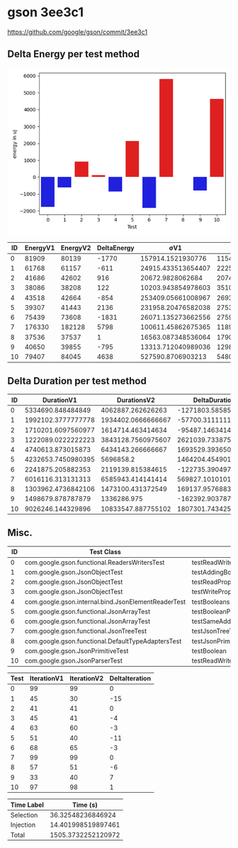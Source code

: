 # gson 3ee3c1


https://github.com/google/gson/commit/3ee3c1



## Delta Energy per test method

![](./gson_delta_energy_0_v.png)


| ID | EnergyV1 | EnergyV2 | DeltaEnergy | σV1 | σV2 |
| --- | --- | --- | --- | --- | --- |
| 0 | 81909 | 80139 | -1770 | 157914.1521930776 | 115472.44650976402 |
| 1 | 61768 | 61157 | -611 | 24915.433513654407 | 22250.44136031663 |
| 2 | 41686 | 42602 | 916 | 20672.9828062684 | 20746.484871875644 |
| 3 | 38086 | 38208 | 122 | 10203.943854978603 | 351087.0363784634 |
| 4 | 43518 | 42664 | -854 | 253409.05661008967 | 269341.2206127155 |
| 5 | 39307 | 41443 | 2136 | 231958.20476582038 | 275357.35423031537 |
| 6 | 75439 | 73608 | -1831 | 26071.135273662556 | 27597.28970008708 |
| 7 | 176330 | 182128 | 5798 | 100611.45862675365 | 118926.61255454477 |
| 8 | 37536 | 37537 | 1 | 16563.087348536064 | 17909.422384619535 |
| 9 | 40650 | 39855 | -795 | 13313.712040989036 | 12983.093945204278 |
| 10 | 79407 | 84045 | 4638 | 527590.8706903213 | 548084.8651273453 |

## Delta Duration per test method


| ID | DurationV1 | DurationsV2 | DeltaDuration |
| --- | --- | --- | --- |
| 0 | 5334690.848484849 | 4062887.262626263 | -1271803.5858585858 |
| 1 | 1992102.3777777778 | 1934402.0666666667 | -57700.311111111194 |
| 2 | 1710201.6097560977 | 1614714.463414634 | -95487.14634146355 |
| 3 | 1222089.0222222223 | 3843128.7560975607 | 2621039.7338753385 |
| 4 | 4740613.873015873 | 6434143.266666667 | 1693529.3936507935 |
| 5 | 4232653.7450980395 | 5696858.2 | 1464204.4549019607 |
| 6 | 2241875.205882353 | 2119139.815384615 | -122735.39049773756 |
| 7 | 6016116.313131313 | 6585943.414141414 | 569827.1010101009 |
| 8 | 1303962.4736842106 | 1473100.431372549 | 169137.95768833836 |
| 9 | 1498679.878787879 | 1336286.975 | -162392.9037878788 |
| 10 | 9026246.144329896 | 10833547.887755102 | 1807301.7434252053 |

## Misc.

| ID | Test Class | Test Method |
| --- | --- | --- |
| 0 | com.google.gson.functional.ReadersWritersTest | testReadWriteTwoObjects |
| 1 | com.google.gson.JsonObjectTest | testAddingBooleanProperties |
| 2 | com.google.gson.JsonObjectTest | testReadPropertyWithEmptyStringName |
| 3 | com.google.gson.JsonObjectTest | testWritePropertyWithEmptyStringName |
| 4 | com.google.gson.internal.bind.JsonElementReaderTest | testBooleans |
| 5 | com.google.gson.functional.JsonArrayTest | testBooleanPrimitiveAddition |
| 6 | com.google.gson.functional.JsonArrayTest | testSameAddition |
| 7 | com.google.gson.functional.JsonTreeTest | testJsonTreeToString |
| 8 | com.google.gson.functional.DefaultTypeAdaptersTest | testJsonPrimitiveSerialization |
| 9 | com.google.gson.JsonPrimitiveTest | testBoolean |
| 10 | com.google.gson.JsonParserTest | testReadWriteTwoObjects |




| Test | IterationV1 | IterationV2 | DeltaIteration |
| --- | --- | --- | --- |
| 0 | 99 | 99 | 0 |
| 1 | 45 | 30 | -15 |
| 2 | 41 | 41 | 0 |
| 3 | 45 | 41 | -4 |
| 4 | 63 | 60 | -3 |
| 5 | 51 | 40 | -11 |
| 6 | 68 | 65 | -3 |
| 7 | 99 | 99 | 0 |
| 8 | 57 | 51 | -6 |
| 9 | 33 | 40 | 7 |
| 10 | 97 | 98 | 1 |



| Time Label | Time (s) |
| --- | --- |
| Selection | 36.32548236846924 |
| Injection | 14.401998519897461 |
| Total | 1505.3732252120972 |


